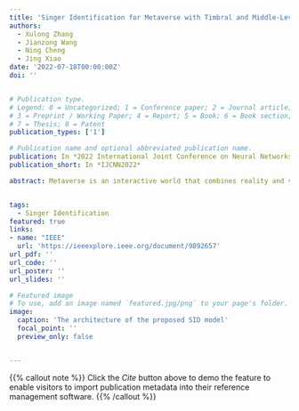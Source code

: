 ```yaml
---
title: 'Singer Identification for Metaverse with Timbral and Middle-Level Perceptual Features'
authors:
  - Xulong Zhang
  - Jianzong Wang
  - Ning Cheng
  - Jing Xiao
date: '2022-07-18T00:00:00Z'
doi: ''


# Publication type.
# Legend: 0 = Uncategorized; 1 = Conference paper; 2 = Journal article;
# 3 = Preprint / Working Paper; 4 = Report; 5 = Book; 6 = Book section;
# 7 = Thesis; 8 = Patent
publication_types: ['1']

# Publication name and optional abbreviated publication name.
publication: In *2022 International Joint Conference on Neural Networks*
publication_short: In *IJCNN2022*

abstract: Metaverse is an interactive world that combines reality and virtuality, where participants can be virtual avatars. Anyone can hold a concert in a virtual concert hall, and users can quickly identify the real singer behind the virtual idol through the singer identification. Most singer identification methods are processed using the frame-level features. However, expect the singer's timbre, the music frame includes music information, such as melodiousness, rhythm, and tonal. It means the music information is noise for using frame-level features to identify the singers. In this paper, instead of only the frame-level features, we propose to use another two features that address this problem. Middle-level feature, which represents the music's melodiousness, rhythmic stability, and tonal stability, and is able to capture the perceptual features of music. The timbre feature, which is used in speaker identification, represents the singers' voice features. Furthermore, we propose a convolutional recurrent neural network (CRNN) to combine three features for singer identification. The model firstly fuses the frame-level feature and timbre feature and then combines middle-level features to the mix features. In experiments, the proposed method achieves comparable performance on an average F1 score of 0.81 on the benchmark dataset of Artist20, which significantly improves related works.


tags:
  - Singer Identification
featured: true
links:
- name: "IEEE"
  url: 'https://ieeexplore.ieee.org/document/9892657'
url_pdf: ''
url_code: ''
url_poster: ''
url_slides: ''

# Featured image
# To use, add an image named `featured.jpg/png` to your page's folder.
image:
  caption: 'The architecture of the proposed SID model'
  focal_point: ''
  preview_only: false


---
```


{{% callout note %}}
Click the _Cite_ button above to demo the feature to enable visitors to import publication metadata into their reference management software.
{{% /callout %}}

